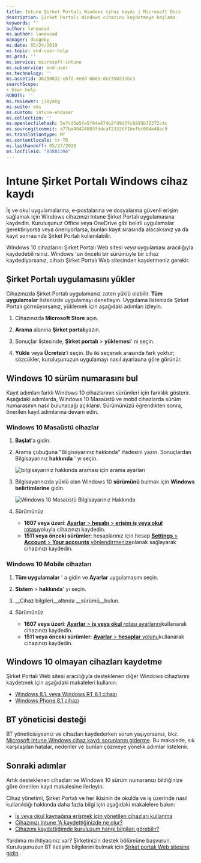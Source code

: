 ```yaml
---
title: Intune Şirket Portalı Windows cihaz kaydı | Microsoft Docs
description: Şirket Portalı Windows cihazını kaydetmeye başlama
keywords: ''
author: lenewsad
ms.author: lanewsad
manager: dougeby
ms.date: 05/24/2019
ms.topic: end-user-help
ms.prod: ''
ms.service: microsoft-intune
ms.subservice: end-user
ms.technology: ''
ms.assetid: 36250832-c6fd-4e8d-b681-de735023ebc3
searchScope:
- User help
ROBOTS: ''
ms.reviewer: jieyang
ms.suite: ems
ms.custom: intune-enduser
ms.collection: ''
ms.openlocfilehash: 5e7cd5e5fa5f04e674b2fd9d37c8895b72372c4c
ms.sourcegitcommit: a77ba49424803fddcaf23326f1befbc004e48ac9
ms.translationtype: MT
ms.contentlocale: tr-TR
ms.lasthandoff: 05/27/2020
ms.locfileid: "83881396"
---
```

# <a name="windows-device-enrollment-in-intune-company-portal"></a>Intune Şirket Portalı Windows cihaz kaydı  

İş ve okul uygulamalarına, e-postalarına ve dosyalarına güvenli erişim sağlamak için Windows cihazınızı Intune Şirket Portalı uygulamasına kaydedin. Kuruluşunuz Office veya OneDrive gibi belirli uygulamalar gerektiriyorsa veya öneriyorlarsa, bunları kayıt sırasında alacaksınız ya da kayıt sonrasında Şirket Portalı kullanılabilir.  

Windows 10 cihazlarını Şirket Portalı Web sitesi *veya* uygulaması aracılığıyla kaydedebilirsiniz. Windows 'un önceki bir sürümüyle bir cihaz kaydediyorsanız, cihazı Şirket Portalı Web sitesinden kaydetmeniz gerekir.  

## <a name="install-company-portal-app"></a>Şirket Portalı uygulamasını yükler  
Cihazınızda Şirket Portalı uygulamanız zaten yüklü olabilir. __Tüm uygulamalar__ listenizde uygulamayı denetleyin.  Uygulama listenizde Şirket Portalı görmüyorsanız, yüklemek için aşağıdaki adımları izleyin.  

1. Cihazınızda **Microsoft Store** açın.

2. **Arama** alanına **Şirket portalı**yazın.

3. Sonuçlar listesinde, **Şirket portalı**  >  **yüklemesi**' ni seçin.

4. **Yükle** veya **Ücretsiz**’i seçin. Bu iki seçenek arasında fark yoktur; sözcükler, kuruluşunuzun uygulamayı nasıl ayarlauna göre görünür.  

## <a name="find-windows-10-version-number"></a>Windows 10 sürüm numarasını bul  
Kayıt adımları farklı Windows 10 cihazlarının sürümleri için farklılık gösterir. Aşağıdaki adımlarda, Windows 10 Masaüstü ve mobil cihazlarda sürüm numarasının nasıl bulunacağı açıklanır. Sürümünüzü öğrendikten sonra, önerilen kayıt adımlarına devam edin.  

### <a name="windows-10-desktop-devices"></a>Windows 10 Masaüstü cihazlar  

1. **Başlat**'a gidin.

2. Arama çubuğuna "Bilgisayarınız hakkında" ifadesini yazın. Sonuçlardan Bilgisayarınız __hakkında__ ' yı seçin.  


   ![bilgisayarınız hakkında araması için arama ayarları](media/searching_for_about_your_pc.png)  

3. Bilgisayarınızda yüklü olan Windows 10 **sürümünü** bulmak için **Windows belirtimlerine** gidin.  


   ![Windows 10 Masaüstü Bilgisayarınız Hakkında](media/settings_about_pc.png)  

4. Sürümünüz  

    * __1607 veya üzeri__: [ **Ayarlar**  >  **hesabı**  >  **erişim iş veya okul** rotası](enroll-windows-10-device.md#enroll-windows-10-version-1607-and-later-device)yoluyla cihazınızı kaydedin.   
    * __1511 veya önceki sürümler__: hesaplarınız için hesap [ **Settings**  >  **Account**  >  **Your accounts** yönlendirmenize](enroll-windows-10-device.md#enroll-windows-10-version-1511-and-earlier-device)olanak sağlayarak cihazınızı kaydedin.  

### <a name="windows-10-mobile-devices"></a>Windows 10 Mobile cihazları

1. __Tüm uygulamalar__ ' a gidin ve __Ayarlar__ uygulamasını seçin.
2. __Sistem__  >  __hakkında__' yı seçin.
3. __Cihaz bilgileri__altında __sürümü__bulun.  
4. Sürümünüz  

    * __1607 veya üzeri__: [ **Ayarlar**  >  **iş veya okul** rotası ayarlarını](enroll-windows-10-device.md#enroll-windows-10-version-1607-and-later-device)kullanarak cihazınızı kaydedin.   
    * __1511 veya önceki sürümler__: [ **Ayarlar**  >  **hesaplar** yolunu](enroll-windows-10-device.md#enroll-windows-10-version-1511-and-earlier-device)kullanarak cihazınızı kaydedin.  

## <a name="enroll-non-windows-10-devices"></a>Windows 10 olmayan cihazları kaydetme  
Şirket Portalı Web sitesi aracılığıyla desteklenen diğer Windows cihazlarını kaydetmek için aşağıdaki makaleleri kullanın:   
* [Windows 8.1. veya Windows RT 8,1 cihazı](enroll-your-W81-or-rt81-windows.md)  
* [Windows Phone 8,1 cihazı](enroll-your-wp81-windows.md)    

## <a name="it-administrator-support"></a>BT yöneticisi desteği  
BT yöneticisiyseniz ve cihazları kaydederken sorun yaşıyorsanız, bkz. [Microsoft Intune Windows cihaz kaydı sorunlarını giderme](https://support.microsoft.com/help/4469913). Bu makalede, sık karşılaşılan hatalar, nedenler ve bunları çözmeye yönelik adımlar listelenir.  

## <a name="next-steps"></a>Sonraki adımlar  
Artık desteklenen cihazları ve Windows 10 sürüm numaranızı bildiğinize göre önerilen kayıt makalesine ilerleyin.  
 
Cihaz yönetimi, Şirket Portalı ve her ikisinin de okulda ve iş üzerinde nasıl kullanıldığı hakkında daha fazla bilgi için aşağıdaki makalelere bakın:  
* [İş veya okul kaynağına erişmek için yönetilen cihazları kullanma](use-managed-devices-to-get-work-done.md)  
* [Cihazınızı Intune 'A kaydettiğinizde ne olur?](what-happens-if-you-install-the-company-portal-app-and-enroll-your-device-in-intune-windows.md)  
* [Cihazımı kaydettiğimde kuruluşum hangi bilgileri görebilir?](what-info-can-your-company-see-when-you-enroll-your-device-in-intune.md)  

Yardıma mı ihtiyacınız var? Şirketinizin destek bölümüne başvurun. Kuruluşunuzun BT iletişim bilgilerini bulmak için [Şirket portalı Web sitesine gidin](https://go.microsoft.com/fwlink/?linkid=2010980) .  
